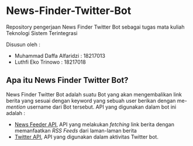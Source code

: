 # News-Finder-Twitter-Bot
Repository pengerjaan News Finder Twitter Bot sebagai tugas mata kuliah Teknologi Sistem Terintegrasi

Disusun oleh :
* Muhammad Daffa Alfaridzi : 18217013
* Luthfi Eko Trinowo : 18217018

## Apa itu News Finder Twitter Bot?
News Finder Twitter Bot adalah suatu Bot yang akan mengembalikan link berita yang sesuai dengan keyword yang sebuah user berikan dengan me-*mention* username dari Bot tersebut. API yang digunakan dalam bot ini adalah :
* [News Feeder API](https://github.com/daffaadevvv/TekSisTer), API yang melakukan *fetching* link berita dengan memanfaatkan *RSS Feeds* dari laman-laman berita 
* [Twitter API](https://github.com/luthfiihakiim), API yang digunakan dalam aktivitas Twitter bot.
